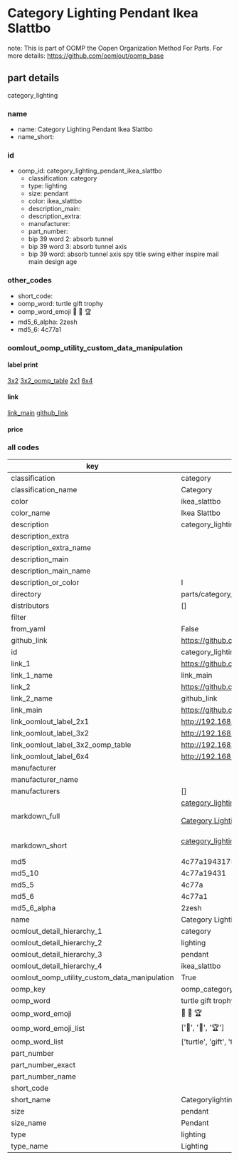 # Category Lighting Pendant Ikea Slattbo  

note: This is part of OOMP the Oopen Organization Method For Parts. For more details: https://github.com/oomlout/oomp_base

##  part details



category_lighting

### name
* name: Category Lighting Pendant Ikea Slattbo
* name_short: 
### id
* oomp_id: category_lighting_pendant_ikea_slattbo
  * classification: category
  * type: lighting
  * size: pendant
  * color: ikea_slattbo
  * description_main: 
  * description_extra: 
  * manufacturer: 
  * part_number: 
  * bip 39 word 2: absorb tunnel
  * bip 39 word 3: absorb tunnel axis
  * bip 39 word: absorb tunnel axis spy title swing either inspire mail main design age

### other_codes
* short_code: 
* oomp_word: turtle gift trophy
* oomp_word_emoji :turtle: :gift: :trophy:
* md5_6_alpha: 2zesh
* md5_6: 4c77a1






### oomlout_oomp_utility_custom_data_manipulation
#### label print
[3x2](http://192.168.1.245:1112/?label=oomp%202zesh)
[3x2_oomp_table](http://192.168.1.107:1112/?label=oomp%202zesh)
[2x1](http://192.168.1.242:1112/?label=oomp%202zesh)
[6x4](http://192.168.1.55:1112/?label=oomp%202zesh)    

#### link

[link_main](https://github.com/oomlout/oomlout_oomp_current_version_messy/tree/main/parts/category_lighting_pendant_ikea_slattbo) [github_link](https://github.com/oomlout/oomlout_oomp_part_src/tree/main/parts/category_lighting_pendant_ikea_slattbo)                             

#### price







### all codes 
| key | value |  
| --- | --- |  
| classification | category |  
| classification_name | Category |  
| color | ikea_slattbo |  
| color_name | Ikea Slattbo |  
| description | category_lighting |  
| description_extra |  |  
| description_extra_name |  |  
| description_main |  |  
| description_main_name |  |  
| description_or_color | I  |  
| directory | parts/category_lighting_pendant_ikea_slattbo |  
| distributors | [] |  
| filter |  |  
| from_yaml | False |  
| github_link | https://github.com/oomlout/oomlout_oomp_part_src/tree/main/parts/category_lighting_pendant_ikea_slattbo |  
| id | category_lighting_pendant_ikea_slattbo |  
| link_1 | https://github.com/oomlout/oomlout_oomp_current_version_messy/tree/main/parts/category_lighting_pendant_ikea_slattbo |  
| link_1_name | link_main |  
| link_2 | https://github.com/oomlout/oomlout_oomp_part_src/tree/main/parts/category_lighting_pendant_ikea_slattbo |  
| link_2_name | github_link |  
| link_main | https://github.com/oomlout/oomlout_oomp_current_version_messy/tree/main/parts/category_lighting_pendant_ikea_slattbo |  
| link_oomlout_label_2x1 | http://192.168.1.242:1112/?label=oomp%202zesh |  
| link_oomlout_label_3x2 | http://192.168.1.245:1112/?label=oomp%202zesh |  
| link_oomlout_label_3x2_oomp_table | http://192.168.1.107:1112/?label=oomp%202zesh |  
| link_oomlout_label_6x4 | http://192.168.1.55:1112/?label=oomp%202zesh |  
| manufacturer |  |  
| manufacturer_name |  |  
| manufacturers | [] |  
| markdown_full | [category_lighting_pendant_ikea_slattbo](https://github.com/oomlout/oomlout_oomp_current_version_messy/tree/main/parts/category_lighting_pendant_ikea_slattbo)<br>[](https://github.com/oomlout/oomlout_oomp_current_version_messy/tree/main/parts/category_lighting_pendant_ikea_slattbo)<br>[Category Lighting Pendant Ikea Slattbo](https://github.com/oomlout/oomlout_oomp_current_version_messy/tree/main/parts/category_lighting_pendant_ikea_slattbo)<br><br> |  
| markdown_short | [category_lighting_pendant_ikea_slattbo](https://github.com/oomlout/oomlout_oomp_current_version_messy/tree/main/parts/category_lighting_pendant_ikea_slattbo)<br><br> |  
| md5 | 4c77a194317548e370717d3421faa006 |  
| md5_10 | 4c77a19431 |  
| md5_5 | 4c77a |  
| md5_6 | 4c77a1 |  
| md5_6_alpha | 2zesh |  
| name | Category Lighting Pendant Ikea Slattbo |  
| oomlout_detail_hierarchy_1 | category |  
| oomlout_detail_hierarchy_2 | lighting |  
| oomlout_detail_hierarchy_3 | pendant |  
| oomlout_detail_hierarchy_4 | ikea_slattbo |  
| oomlout_oomp_utility_custom_data_manipulation | True |  
| oomp_key | oomp_category_lighting_pendant_ikea_slattbo |  
| oomp_word | turtle gift trophy |  
| oomp_word_emoji | :turtle: :gift: :trophy: |  
| oomp_word_emoji_list | [':turtle:', ':gift:', ':trophy:'] |  
| oomp_word_list | ['turtle', 'gift', 'trophy'] |  
| part_number |  |  
| part_number_exact |  |  
| part_number_name |  |  
| short_code |  |  
| short_name | Categorylighting |  
| size | pendant |  
| size_name | Pendant |  
| type | lighting |  
| type_name | Lighting |  
